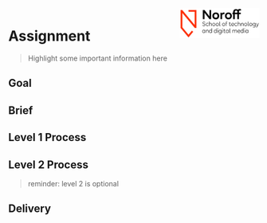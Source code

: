 <img src="./.readme/images/noroff-light.png" width="160" align="right">

# Assignment

> Highlight some important information here

## Goal

## Brief

## Level 1 Process

## Level 2 Process
> reminder: level 2 is optional

## Delivery
